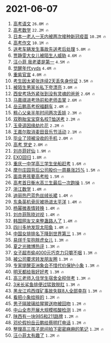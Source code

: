 # 2021-06-07

1. [高考语文](https://s.weibo.com/weibo?q=%E9%AB%98%E8%80%83%E8%AF%AD%E6%96%87&Refer=top) `26.0M 🔥`
1. [高考数学](https://s.weibo.com/weibo?q=%23%E9%AB%98%E8%80%83%E6%95%B0%E5%AD%A6%23&Refer=top) `22.2M 🔥`
1. [日本一老人一天内被两次接种新冠疫苗](https://s.weibo.com/weibo?q=%23%E6%97%A5%E6%9C%AC%E4%B8%80%E8%80%81%E4%BA%BA%E4%B8%80%E5%A4%A9%E5%86%85%E8%A2%AB%E4%B8%A4%E6%AC%A1%E6%8E%A5%E7%A7%8D%E6%96%B0%E5%86%A0%E7%96%AB%E8%8B%97%23&Refer=top) `10.2M 🔥`
1. [高考作文](https://s.weibo.com/weibo?q=%E9%AB%98%E8%80%83%E4%BD%9C%E6%96%87&Refer=top) `10.1M 🔥`
1. [送考车辆发生事故先送考后处理](https://s.weibo.com/weibo?q=%23%E9%80%81%E8%80%83%E8%BD%A6%E8%BE%86%E5%8F%91%E7%94%9F%E4%BA%8B%E6%95%85%E5%85%88%E9%80%81%E8%80%83%E5%90%8E%E5%A4%84%E7%90%86%23&Refer=top) `5.0M 🔥`
1. [贾静雯大女儿被陌生人威胁](https://s.weibo.com/weibo?q=%23%E8%B4%BE%E9%9D%99%E9%9B%AF%E5%A4%A7%E5%A5%B3%E5%84%BF%E8%A2%AB%E9%99%8C%E7%94%9F%E4%BA%BA%E5%A8%81%E8%83%81%23&Refer=top) `4.6M 🔥`
1. [汪小菲 我老婆是第一](https://s.weibo.com/weibo?q=%E6%B1%AA%E5%B0%8F%E8%8F%B2%20%E6%88%91%E8%80%81%E5%A9%86%E6%98%AF%E7%AC%AC%E4%B8%80&Refer=top) `4.5M 🔥`
1. [觉醒年代yyds](https://s.weibo.com/weibo?q=%23%E8%A7%89%E9%86%92%E5%B9%B4%E4%BB%A3yyds%23&Refer=top) `4.4M 🔥`
1. [重紫官宣](https://s.weibo.com/weibo?q=%23%E9%87%8D%E7%B4%AB%E5%AE%98%E5%AE%A3%23&Refer=top) `4.0M 🔥`
1. [考生因太紧张连续2天丢失身份证](https://s.weibo.com/weibo?q=%23%E8%80%83%E7%94%9F%E5%9B%A0%E5%A4%AA%E7%B4%A7%E5%BC%A0%E8%BF%9E%E7%BB%AD2%E5%A4%A9%E4%B8%A2%E5%A4%B1%E8%BA%AB%E4%BB%BD%E8%AF%81%23&Refer=top) `3.5M 🔥`
1. [被陌生男家长私下夸漂亮](https://s.weibo.com/weibo?q=%23%E8%A2%AB%E9%99%8C%E7%94%9F%E7%94%B7%E5%AE%B6%E9%95%BF%E7%A7%81%E4%B8%8B%E5%A4%B8%E6%BC%82%E4%BA%AE%23&Refer=top) `3.0M 🔥`
1. [西安考场外紧张到没有灵魂的爸爸](https://s.weibo.com/weibo?q=%23%E8%A5%BF%E5%AE%89%E8%80%83%E5%9C%BA%E5%A4%96%E7%B4%A7%E5%BC%A0%E5%88%B0%E6%B2%A1%E6%9C%89%E7%81%B5%E9%AD%82%E7%9A%84%E7%88%B8%E7%88%B8%23&Refer=top) `2.6M 🔥`
1. [马嘉祺进考场前和老师击掌](https://s.weibo.com/weibo?q=%23%E9%A9%AC%E5%98%89%E7%A5%BA%E8%BF%9B%E8%80%83%E5%9C%BA%E5%89%8D%E5%92%8C%E8%80%81%E5%B8%88%E5%87%BB%E6%8E%8C%23&Refer=top) `2.6M 🔥`
1. [岳云鹏高考祝福翻车](https://s.weibo.com/weibo?q=%23%E5%B2%B3%E4%BA%91%E9%B9%8F%E9%AB%98%E8%80%83%E7%A5%9D%E7%A6%8F%E7%BF%BB%E8%BD%A6%23&Refer=top) `2.4M 🔥`
1. [粗心父亲半年时间两次丢娃](https://s.weibo.com/weibo?q=%23%E7%B2%97%E5%BF%83%E7%88%B6%E4%BA%B2%E5%8D%8A%E5%B9%B4%E6%97%B6%E9%97%B4%E4%B8%A4%E6%AC%A1%E4%B8%A2%E5%A8%83%23&Refer=top) `2.3M 🔥`
1. [双胞胎宝宝穿名校T恤送考](https://s.weibo.com/weibo?q=%23%E5%8F%8C%E8%83%9E%E8%83%8E%E5%AE%9D%E5%AE%9D%E7%A9%BF%E5%90%8D%E6%A0%A1T%E6%81%A4%E9%80%81%E8%80%83%23&Refer=top) `2.2M 🔥`
1. [玉骨遥因缘劫片花](https://s.weibo.com/weibo?q=%23%E7%8E%89%E9%AA%A8%E9%81%A5%E5%9B%A0%E7%BC%98%E5%8A%AB%E7%89%87%E8%8A%B1%23&Refer=top) `2.2M 🔥`
1. [王嘉尔取消麦田音乐节活动](https://s.weibo.com/weibo?q=%23%E7%8E%8B%E5%98%89%E5%B0%94%E5%8F%96%E6%B6%88%E9%BA%A6%E7%94%B0%E9%9F%B3%E4%B9%90%E8%8A%82%E6%B4%BB%E5%8A%A8%23&Refer=top) `2.1M 🔥`
1. [毕业了领被没收的手机](https://s.weibo.com/weibo?q=%23%E6%AF%95%E4%B8%9A%E4%BA%86%E9%A2%86%E8%A2%AB%E6%B2%A1%E6%94%B6%E7%9A%84%E6%89%8B%E6%9C%BA%23&Refer=top) `2.0M 🔥`
1. [高考 党史](https://s.weibo.com/weibo?q=%E9%AB%98%E8%80%83%20%E5%85%9A%E5%8F%B2&Refer=top) `2.0M 🔥`
1. [刘亦菲好仙](https://s.weibo.com/weibo?q=%23%E5%88%98%E4%BA%A6%E8%8F%B2%E5%A5%BD%E4%BB%99%23&Refer=top) `1.9M 🔥`
1. [EXO回归](https://s.weibo.com/weibo?q=%23EXO%E5%9B%9E%E5%BD%92%23&Refer=top) `1.8M 🔥`
1. [重庆一中学高三学生坐船赶考](https://s.weibo.com/weibo?q=%23%E9%87%8D%E5%BA%86%E4%B8%80%E4%B8%AD%E5%AD%A6%E9%AB%98%E4%B8%89%E5%AD%A6%E7%94%9F%E5%9D%90%E8%88%B9%E8%B5%B6%E8%80%83%23&Refer=top) `1.6M 🔥`
1. [摩尔庄园背后公司股价一周暴涨25%](https://s.weibo.com/weibo?q=%23%E6%91%A9%E5%B0%94%E5%BA%84%E5%9B%AD%E8%83%8C%E5%90%8E%E5%85%AC%E5%8F%B8%E8%82%A1%E4%BB%B7%E4%B8%80%E5%91%A8%E6%9A%B4%E6%B6%A825%25%23&Refer=top) `1.5M 🔥`
1. [面具男孩要高考啦](https://s.weibo.com/weibo?q=%23%E9%9D%A2%E5%85%B7%E7%94%B7%E5%AD%A9%E8%A6%81%E9%AB%98%E8%80%83%E5%95%A6%23&Refer=top) `1.5M 🔥`
1. [高考首日衡水高三生最后一次跑操](https://s.weibo.com/weibo?q=%23%E9%AB%98%E8%80%83%E9%A6%96%E6%97%A5%E8%A1%A1%E6%B0%B4%E9%AB%98%E4%B8%89%E7%94%9F%E6%9C%80%E5%90%8E%E4%B8%80%E6%AC%A1%E8%B7%91%E6%93%8D%23&Refer=top) `1.5M 🔥`
1. [浙江数学](https://s.weibo.com/weibo?q=%E6%B5%99%E6%B1%9F%E6%95%B0%E5%AD%A6&Refer=top) `1.4M 🔥`
1. [迪丽热巴蓝色丝绒长裙](https://s.weibo.com/weibo?q=%23%E8%BF%AA%E4%B8%BD%E7%83%AD%E5%B7%B4%E8%93%9D%E8%89%B2%E4%B8%9D%E7%BB%92%E9%95%BF%E8%A3%99%23&Refer=top) `1.4M 🔥`
1. [东条英机骨灰被扬进太平洋](https://s.weibo.com/weibo?q=%23%E4%B8%9C%E6%9D%A1%E8%8B%B1%E6%9C%BA%E9%AA%A8%E7%81%B0%E8%A2%AB%E6%89%AC%E8%BF%9B%E5%A4%AA%E5%B9%B3%E6%B4%8B%23&Refer=top) `1.4M 🔥`
1. [杨幂微表情转换](https://s.weibo.com/weibo?q=%23%E6%9D%A8%E5%B9%82%E5%BE%AE%E8%A1%A8%E6%83%85%E8%BD%AC%E6%8D%A2%23&Refer=top) `1.4M 🔥`
1. [刘亦菲陈晓对视](https://s.weibo.com/weibo?q=%23%E5%88%98%E4%BA%A6%E8%8F%B2%E9%99%88%E6%99%93%E5%AF%B9%E8%A7%86%23&Refer=top) `1.4M 🔥`
1. [韩国网友又来整蛊路人了](https://s.weibo.com/weibo?q=%E9%9F%A9%E5%9B%BD%E7%BD%91%E5%8F%8B%E5%8F%88%E6%9D%A5%E6%95%B4%E8%9B%8A%E8%B7%AF%E4%BA%BA%E4%BA%86&Refer=top) `1.4M 🔥`
1. [四川多地发现太阳鱼](https://s.weibo.com/weibo?q=%23%E5%9B%9B%E5%B7%9D%E5%A4%9A%E5%9C%B0%E5%8F%91%E7%8E%B0%E5%A4%AA%E9%98%B3%E9%B1%BC%23&Refer=top) `1.4M 🔥`
1. [中国女排排名下降到世界第三](https://s.weibo.com/weibo?q=%23%E4%B8%AD%E5%9B%BD%E5%A5%B3%E6%8E%92%E6%8E%92%E5%90%8D%E4%B8%8B%E9%99%8D%E5%88%B0%E4%B8%96%E7%95%8C%E7%AC%AC%E4%B8%89%23&Refer=top) `1.3M 🔥`
1. [易烊千玺抱胖虎女儿](https://s.weibo.com/weibo?q=%23%E6%98%93%E7%83%8A%E5%8D%83%E7%8E%BA%E6%8A%B1%E8%83%96%E8%99%8E%E5%A5%B3%E5%84%BF%23&Refer=top) `1.3M 🔥`
1. [夏之光微博热评](https://s.weibo.com/weibo?q=%23%E5%A4%8F%E4%B9%8B%E5%85%89%E5%BE%AE%E5%8D%9A%E7%83%AD%E8%AF%84%23&Refer=top) `1.3M 🔥`
1. [女子超市偷4000元巧克力只嚼不咽](https://s.weibo.com/weibo?q=%23%E5%A5%B3%E5%AD%90%E8%B6%85%E5%B8%82%E5%81%B74000%E5%85%83%E5%B7%A7%E5%85%8B%E5%8A%9B%E5%8F%AA%E5%9A%BC%E4%B8%8D%E5%92%BD%23&Refer=top) `1.3M 🔥`
1. [被公司要求转发朋友圈](https://s.weibo.com/weibo?q=%23%E8%A2%AB%E5%85%AC%E5%8F%B8%E8%A6%81%E6%B1%82%E8%BD%AC%E5%8F%91%E6%9C%8B%E5%8F%8B%E5%9C%88%23&Refer=top) `1.3M 🔥`
1. [专家提醒亚洲象会不惜代价保护小象](https://s.weibo.com/weibo?q=%E4%B8%93%E5%AE%B6%E6%8F%90%E9%86%92%E4%BA%9A%E6%B4%B2%E8%B1%A1%E4%BC%9A%E4%B8%8D%E6%83%9C%E4%BB%A3%E4%BB%B7%E4%BF%9D%E6%8A%A4%E5%B0%8F%E8%B1%A1&Refer=top) `1.3M 🔥`
1. [明天都给我好好考](https://s.weibo.com/weibo?q=%23%E6%98%8E%E5%A4%A9%E9%83%BD%E7%BB%99%E6%88%91%E5%A5%BD%E5%A5%BD%E8%80%83%23&Refer=top) `1.3M 🔥`
1. [高三老师入住学生宿舍全程伴考](https://s.weibo.com/weibo?q=%23%E9%AB%98%E4%B8%89%E8%80%81%E5%B8%88%E5%85%A5%E4%BD%8F%E5%AD%A6%E7%94%9F%E5%AE%BF%E8%88%8D%E5%85%A8%E7%A8%8B%E4%BC%B4%E8%80%83%23&Refer=top) `1.3M 🔥`
1. [3米长鲨鱼排便过猛致脱肛](https://s.weibo.com/weibo?q=%233%E7%B1%B3%E9%95%BF%E9%B2%A8%E9%B1%BC%E6%8E%92%E4%BE%BF%E8%BF%87%E7%8C%9B%E8%87%B4%E8%84%B1%E8%82%9B%23&Refer=top) `1.3M 🔥`
1. [黑龙江鸡西煤矿事故失联8人全部幸存](https://s.weibo.com/weibo?q=%23%E9%BB%91%E9%BE%99%E6%B1%9F%E9%B8%A1%E8%A5%BF%E7%85%A4%E7%9F%BF%E4%BA%8B%E6%95%85%E5%A4%B1%E8%81%948%E4%BA%BA%E5%85%A8%E9%83%A8%E5%B9%B8%E5%AD%98%23&Refer=top) `1.3M 🔥`
1. [看把小象给摔的](https://s.weibo.com/weibo?q=%23%E7%9C%8B%E6%8A%8A%E5%B0%8F%E8%B1%A1%E7%BB%99%E6%91%94%E7%9A%84%23&Refer=top) `1.2M 🔥`
1. [男子隔玻璃给猩猩送吻被回吻](https://s.weibo.com/weibo?q=%23%E7%94%B7%E5%AD%90%E9%9A%94%E7%8E%BB%E7%92%83%E7%BB%99%E7%8C%A9%E7%8C%A9%E9%80%81%E5%90%BB%E8%A2%AB%E5%9B%9E%E5%90%BB%23&Refer=top) `1.2M 🔥`
1. [中山全市开展大规模核酸检测](https://s.weibo.com/weibo?q=%23%E4%B8%AD%E5%B1%B1%E5%85%A8%E5%B8%82%E5%BC%80%E5%B1%95%E5%A4%A7%E8%A7%84%E6%A8%A1%E6%A0%B8%E9%85%B8%E6%A3%80%E6%B5%8B%23&Refer=top) `1.2M 🔥`
1. [陕西有一块985和211路牌](https://s.weibo.com/weibo?q=%23%E9%99%95%E8%A5%BF%E6%9C%89%E4%B8%80%E5%9D%97985%E5%92%8C211%E8%B7%AF%E7%89%8C%23&Refer=top) `1.2M 🔥`
1. [邓伦假扮岳云鹏给蔡明打电话](https://s.weibo.com/weibo?q=%23%E9%82%93%E4%BC%A6%E5%81%87%E6%89%AE%E5%B2%B3%E4%BA%91%E9%B9%8F%E7%BB%99%E8%94%A1%E6%98%8E%E6%89%93%E7%94%B5%E8%AF%9D%23&Refer=top) `1.2M 🔥`
1. [整理高三孩子房间拍下密密麻麻的笔记](https://s.weibo.com/weibo?q=%23%E6%95%B4%E7%90%86%E9%AB%98%E4%B8%89%E5%AD%A9%E5%AD%90%E6%88%BF%E9%97%B4%E6%8B%8D%E4%B8%8B%E5%AF%86%E5%AF%86%E9%BA%BB%E9%BA%BB%E7%9A%84%E7%AC%94%E8%AE%B0%23&Refer=top) `1.2M 🔥`
1. [汪小菲太有趣了](https://s.weibo.com/weibo?q=%23%E6%B1%AA%E5%B0%8F%E8%8F%B2%E5%A4%AA%E6%9C%89%E8%B6%A3%E4%BA%86%23&Refer=top) `1.2M 🔥`
